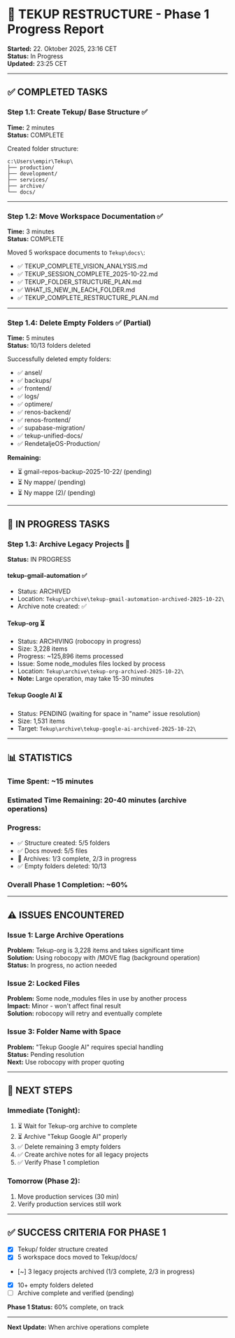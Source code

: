 # 🎯 TEKUP RESTRUCTURE - Phase 1 Progress Report

**Started:** 22. Oktober 2025, 23:16 CET  
**Status:** In Progress  
**Updated:** 23:25 CET

---

## ✅ **COMPLETED TASKS**

### **Step 1.1: Create Tekup/ Base Structure** ✅
**Time:** 2 minutes  
**Status:** COMPLETE

Created folder structure:
```
c:\Users\empir\Tekup\
├── production/
├── development/
├── services/
├── archive/
└── docs/
```

---

### **Step 1.2: Move Workspace Documentation** ✅
**Time:** 3 minutes  
**Status:** COMPLETE

Moved 5 workspace documents to `Tekup\docs\`:
- ✅ TEKUP_COMPLETE_VISION_ANALYSIS.md
- ✅ TEKUP_SESSION_COMPLETE_2025-10-22.md
- ✅ TEKUP_FOLDER_STRUCTURE_PLAN.md
- ✅ WHAT_IS_NEW_IN_EACH_FOLDER.md
- ✅ TEKUP_COMPLETE_RESTRUCTURE_PLAN.md

---

### **Step 1.4: Delete Empty Folders** ✅ (Partial)
**Time:** 5 minutes  
**Status:** 10/13 folders deleted

Successfully deleted empty folders:
- ✅ ansel/
- ✅ backups/
- ✅ frontend/
- ✅ logs/
- ✅ optimere/
- ✅ renos-backend/
- ✅ renos-frontend/
- ✅ supabase-migration/
- ✅ tekup-unified-docs/
- ✅ RendetaljeOS-Production/

**Remaining:**
- ⏳ gmail-repos-backup-2025-10-22/ (pending)
- ⏳ Ny mappe/ (pending)
- ⏳ Ny mappe (2)/ (pending)

---

## 🔄 **IN PROGRESS TASKS**

### **Step 1.3: Archive Legacy Projects** 🔄
**Status:** IN PROGRESS

#### tekup-gmail-automation ✅
- Status: ARCHIVED
- Location: `Tekup\archive\tekup-gmail-automation-archived-2025-10-22\`
- Archive note created: ✅

#### Tekup-org ⏳
- Status: ARCHIVING (robocopy in progress)
- Size: 3,228 items
- Progress: ~125,896 items processed
- Issue: Some node_modules files locked by process
- Location: `Tekup\archive\tekup-org-archived-2025-10-22\`
- **Note:** Large operation, may take 15-30 minutes

#### Tekup Google AI ⏳
- Status: PENDING (waiting for space in "name" issue resolution)
- Size: 1,531 items
- Target: `Tekup\archive\tekup-google-ai-archived-2025-10-22\`

---

## 📊 **STATISTICS**

### **Time Spent:** ~15 minutes
### **Estimated Time Remaining:** 20-40 minutes (archive operations)

### **Progress:**
- ✅ Structure created: 5/5 folders
- ✅ Docs moved: 5/5 files
- 🔄 Archives: 1/3 complete, 2/3 in progress
- ✅ Empty folders deleted: 10/13

### **Overall Phase 1 Completion:** ~60%

---

## ⚠️ **ISSUES ENCOUNTERED**

### **Issue 1: Large Archive Operations**
**Problem:** Tekup-org is 3,228 items and takes significant time  
**Solution:** Using robocopy with /MOVE flag (background operation)  
**Status:** In progress, no action needed

### **Issue 2: Locked Files**
**Problem:** Some node_modules files in use by another process  
**Impact:** Minor - won't affect final result  
**Solution:** robocopy will retry and eventually complete

### **Issue 3: Folder Name with Space**
**Problem:** "Tekup Google AI" requires special handling  
**Status:** Pending resolution  
**Next:** Use robocopy with proper quoting

---

## 🎯 **NEXT STEPS**

### **Immediate (Tonight):**
1. ⏳ Wait for Tekup-org archive to complete
2. ⏳ Archive "Tekup Google AI" properly
3. ✅ Delete remaining 3 empty folders
4. ✅ Create archive notes for all legacy projects
5. ✅ Verify Phase 1 completion

### **Tomorrow (Phase 2):**
1. Move production services (30 min)
2. Verify production services still work

---

## ✅ **SUCCESS CRITERIA FOR PHASE 1**

- [x] Tekup/ folder structure created
- [x] 5 workspace docs moved to Tekup/docs/
- [~] 3 legacy projects archived (1/3 complete, 2/3 in progress)
- [x] 10+ empty folders deleted
- [ ] Archive complete and verified (pending)

**Phase 1 Status:** 60% complete, on track

---

**Next Update:** When archive operations complete
